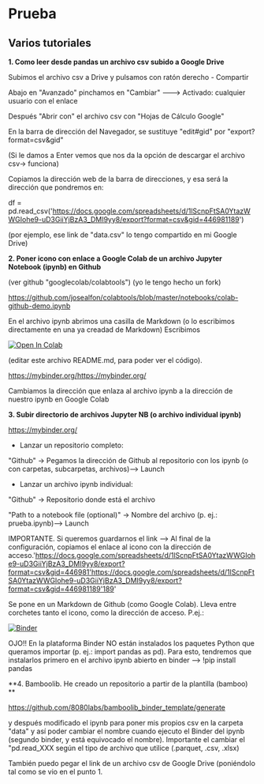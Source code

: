 # Prueba
## Varios tutoriales
**1. Como leer desde pandas un archivo csv subido a Google Drive**

Subimos el archivo csv a Drive y pulsamos con ratón derecho - Compartir

Abajo en "Avanzado" pinchamos en "Cambiar" ---> Activado: cualquier usuario con el enlace

Después "Abrir con" el archivo csv con "Hojas de Cálculo Google"

En la barra de dirección del Navegador, se sustituye "edit#gid" por "export?format=csv&gid"

(Si le damos a Enter vemos que nos da la opción de descargar el archivo csv-> funciona)

Copiamos la dirección web de la barra de direcciones, y esa será la dirección que pondremos en:

df = pd.read_csv('https://docs.google.com/spreadsheets/d/1lScnpFtSA0YtazWWGIohe9-uD3GiiYjBzA3_DMI9yy8/export?format=csv&gid=446981189')

(por ejemplo, ese link de "data.csv" lo tengo compartido en mi Google Drive)

**2. Poner icono con enlace a Google Colab de un archivo Jupyter Notebook (ipynb) en Github**

(ver github "googlecolab/colabtools") (yo le tengo hecho un fork)

https://github.com/josealfon/colabtools/blob/master/notebooks/colab-github-demo.ipynb

En el archivo ipynb abrimos una casilla de Markdown (o lo escribimos directamente en una ya creadad de Markdown)
Escribimos

[![Open In Colab](https://colab.research.google.com/assets/colab-badge.svg)](https://colab.research.google.com/github/googlecolab/colabtools/blob/master/notebooks/colab-github-demo.ipynb)

(editar este archivo README.md, para poder ver el código). 

https://mybinder.org/https://mybinder.org/

Cambiamos la dirección que enlaza al archivo ipynb a la dirección de nuestro ipynb en Google Colab

**3. Subir directorio de archivos Jupyter NB (o archivo individual ipynb)**

https://mybinder.org/

  * Lanzar un repositorio completo:
  
  "Github" -> Pegamos la dirección de Github al repositorio con los ipynb (o con carpetas, subcarpetas, archivos)--> Launch
  
  * Lanzar un archivo ipynb individual:
  
  "Github" -> Repositorio donde está el archivo
  
  "Path to a notebook file (optional)" -> Nombre del archivo (p. ej.: prueba.ipynb)--> Launch
  
  IMPORTANTE. Si queremos guardarnos el link --> Al final de la configuración, copiamos el enlace al icono con la dirección de acceso.'https://docs.google.com/spreadsheets/d/1lScnpFtSA0YtazWWGIohe9-uD3GiiYjBzA3_DMI9yy8/export?format=csv&gid=446981'https://docs.google.com/spreadsheets/d/1lScnpFtSA0YtazWWGIohe9-uD3GiiYjBzA3_DMI9yy8/export?format=csv&gid=446981189'189'
  
 Se pone en un Markdown de Github (como Google Colab). Lleva entre corchetes tanto el icono, como la dirección de acceso. P.ej.:
 
[![Binder](https://mybinder.org/badge_logo.svg)](https://mybinder.org/v2/gh/josealfon/prueba/master)

 OJO!! En la plataforma Binder NO están instalados los paquetes Python que queramos importar (p. ej.: import pandas as pd). Para esto, tendremos que instalarlos primero en el archivo ipynb abierto en binder --> !pip install pandas
 
 **4. Bamboolib. He creado un repositorio a partir de la plantilla (bamboo) **
 
 https://github.com/8080labs/bamboolib_binder_template/generate
 
 y después modificado el ipynb para poner mis propios csv en la carpeta "data" y así poder cambiar el nombre cuando ejecuto el Binder del ipynb (segundo binder, y está equivocado el nombre). Importante el cambiar el "pd.read_XXX según el tipo de archivo que utilice (.parquet, .csv, .xlsx)
 
También puedo pegar el link de un archivo csv de Google Drive (poniéndolo tal como se vio en el punto 1. 
